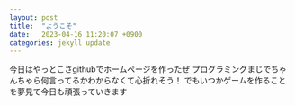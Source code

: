 ```yaml
---
layout: post
title:  "ようこそ"
date:   2023-04-16 11:20:07 +0900
categories: jekyll update
---
```

今日はやっとこさgithubでホームページを作ったぜ
プログラミングまじでちゃんちゃら何言ってるかわからなくて心折れそう！
でもいつかゲームを作ることを夢見て今日も頑張っていきます

[jekyll-docs]: https://jekyllrb.com/docs/home
[jekyll-gh]:   https://github.com/jekyll/jekyll
[jekyll-talk]: https://talk.jekyllrb.com/
